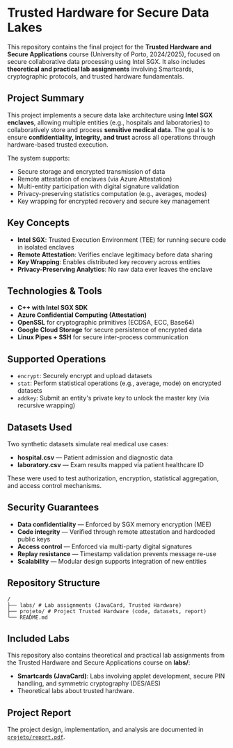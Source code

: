 # Trusted Hardware for Secure Data Lakes

This repository contains the final project for the **Trusted Hardware and Secure Applications** course (University of Porto, 2024/2025), focused on secure collaborative data processing using Intel SGX.
It also includes **theoretical and practical lab assignments** involving Smartcards, cryptographic protocols, and trusted hardware fundamentals.



## Project Summary

This project implements a secure data lake architecture using **Intel SGX enclaves**, allowing multiple entities (e.g., hospitals and laboratories) to collaboratively store and process **sensitive medical data**. The goal is to ensure **confidentiality, integrity, and trust** across all operations through hardware-based trusted execution.

The system supports:

- Secure storage and encrypted transmission of data
- Remote attestation of enclaves (via Azure Attestation)
- Multi-entity participation with digital signature validation
- Privacy-preserving statistics computation (e.g., averages, modes)
- Key wrapping for encrypted recovery and secure key management


## Key Concepts

- **Intel SGX**: Trusted Execution Environment (TEE) for running secure code in isolated enclaves
- **Remote Attestation**: Verifies enclave legitimacy before data sharing
- **Key Wrapping**: Enables distributed key recovery across entities
- **Privacy-Preserving Analytics**: No raw data ever leaves the enclave


## Technologies & Tools

- **C++ with Intel SGX SDK**
- **Azure Confidential Computing (Attestation)**
- **OpenSSL** for cryptographic primitives (ECDSA, ECC, Base64)
- **Google Cloud Storage** for secure persistence of encrypted data
- **Linux Pipes + SSH** for secure inter-process communication


## Supported Operations

- `encrypt`: Securely encrypt and upload datasets
- `stat`: Perform statistical operations (e.g., average, mode) on encrypted datasets
- `addkey`: Submit an entity's private key to unlock the master key (via recursive wrapping)


## Datasets Used

Two synthetic datasets simulate real medical use cases:

- **hospital.csv** — Patient admission and diagnostic data  
- **laboratory.csv** — Exam results mapped via patient healthcare ID  

These were used to test authorization, encryption, statistical aggregation, and access control mechanisms.


## Security Guarantees

- **Data confidentiality** — Enforced by SGX memory encryption (MEE)
- **Code integrity** — Verified through remote attestation and hardcoded public keys
- **Access control** — Enforced via multi-party digital signatures
- **Replay resistance** — Timestamp validation prevents message re-use
- **Scalability** — Modular design supports integration of new entities


## Repository Structure

```
/
├── labs/ # Lab assignments (JavaCard, Trusted Hardware)
├── projeto/ # Project Trusted Hardware (code, datasets, report)
└── README.md 
```

## Included Labs

This repository also contains theoretical and practical lab assignments from the Trusted Hardware and Secure Applications course on **labs/**:

- **Smartcards (JavaCard)**: Labs involving applet development, secure PIN handling, and symmetric cryptography (DES/AES)  
- Theoretical labs about trusted hardware.

## Project Report

The project design, implementation, and analysis are documented in [`projeto/report.pdf`](projeto/report.pdf).

